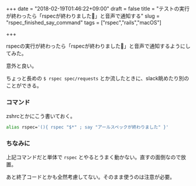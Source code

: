 +++
date = "2018-02-19T01:46:22+09:00"
draft = false
title = "テストの実行が終わったら「rspecが終わりました📢」と音声で通知する"
slug = "rspec_finished_say_command"
tags = ["rspec","rails","macOS"]

+++

rspecの実行が終わったら「rspecが終わりました📢」と音声で通知するようにしてみた。

意外と良い。

ちょっと長めの `$ rspec spec/requests` とか流したときに、slack眺めたり別のことができる。

<!--more-->

### コマンド

zshrcとかにこう書いておく。

```zsh
alias rspec='(){ rspec "$*" ; say "アールスペックが終わりました" }'
```

### ちなみに

上記コマンドだと単体で `rspec` とやるとうまく動かない。直すの面倒なので放置。

あと終了コードとかも全然考慮してない。そのまま使うのは注意が必要。
<script type="text/javascript" src="/js/prism.js" async></script>

